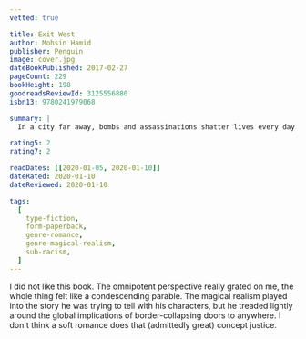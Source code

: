```yaml
---
vetted: true

title: Exit West
author: Mohsin Hamid
publisher: Penguin
image: cover.jpg
dateBookPublished: 2017-02-27
pageCount: 229
bookHeight: 198
goodreadsReviewId: 3125556880
isbn13: 9780241979068

summary: |
  In a city far away, bombs and assassinations shatter lives every day. Yet, even here, hope renews itself, welling up through the rubble. Somewhere in this city, two young people are smiling, hesitating, sharing cheap cigarettes, speaking softly then boldly, falling in love. As the violence worsens and escape feels ever more necessary, they hear rumour of mysterious black doors appearing all over the city, all over the world. To walk through a door is to find a new life – perhaps in Greece, in London, in California – and to lose the old one for ever. What does it mean to leave your only home behind? Can you belong to many places at once? And when the hour comes and the door stands open before you – will you go?

rating5: 2
rating7: 2

readDates: [[2020-01-05, 2020-01-10]]
dateRated: 2020-01-10
dateReviewed: 2020-01-10

tags:
  [
    type-fiction,
    form-paperback,
    genre-romance,
    genre-magical-realism,
    sub-racism,
  ]
---
```


I did not like this book. The omnipotent perspective really grated on me, the whole thing felt like a condescending parable. The magical realism played into the story he was trying to tell with his characters, but he treaded lightly around the global implications of border-collapsing doors to anywhere. I don't think a soft romance does that (admittedly great) concept justice.
